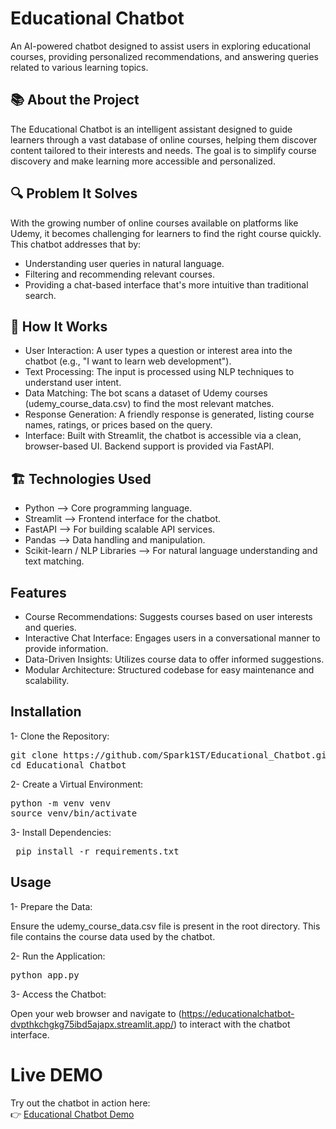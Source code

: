 # Educational Chatbot
An AI-powered chatbot designed to assist users in exploring educational courses, providing personalized recommendations, and answering queries related to various learning topics.​

## 📚 About the Project
The Educational Chatbot is an intelligent assistant designed to guide learners through a vast database of online courses, helping them discover content tailored to their interests and needs. The goal is to simplify course discovery and make learning more accessible and personalized.

## 🔍 Problem It Solves
With the growing number of online courses available on platforms like Udemy, it becomes challenging for learners to find the right course quickly. This chatbot addresses that by:

- Understanding user queries in natural language.
- Filtering and recommending relevant courses.
- Providing a chat-based interface that's more intuitive than traditional search.

## 🧠 How It Works
- User Interaction: A user types a question or interest area into the chatbot (e.g., "I want to learn web development").
- Text Processing: The input is processed using NLP techniques to understand user intent.
- Data Matching: The bot scans a dataset of Udemy courses (udemy_course_data.csv) to find the most relevant matches.
- Response Generation: A friendly response is generated, listing course names, ratings, or prices based on the query.
- Interface: Built with Streamlit, the chatbot is accessible via a clean, browser-based UI. Backend support is provided via FastAPI.

## 🏗️ Technologies Used
- Python –> Core programming language.
- Streamlit –> Frontend interface for the chatbot.
- FastAPI –> For building scalable API services.
- Pandas –> Data handling and manipulation.
- Scikit-learn / NLP Libraries –> For natural language understanding and text matching.

## Features
- Course Recommendations: Suggests courses based on user interests and queries.
- Interactive Chat Interface: Engages users in a conversational manner to provide information.
- Data-Driven Insights: Utilizes course data to offer informed suggestions.
- Modular Architecture: Structured codebase for easy maintenance and scalability.


## Installation
1- Clone the Repository:

<pre>git clone https://github.com/Spark1ST/Educational_Chatbot.git
cd Educational_Chatbot </pre>

2- Create a Virtual Environment:

<pre>python -m venv venv
source venv/bin/activate </pre>

  
3- Install Dependencies:
<pre> pip install -r requirements.txt </pre>

## Usage
1- Prepare the Data:

Ensure the udemy_course_data.csv file is present in the root directory. This file contains the course data used by the chatbot.​

2- Run the Application:

<pre>python app.py</pre>
3- Access the Chatbot:

Open your web browser and navigate to (https://educationalchatbot-dvpthkchgkg75ibd5ajapx.streamlit.app/) to interact with the chatbot interface.

# Live DEMO
Try out the chatbot in action here:  
👉 [Educational Chatbot Demo](https://drive.google.com/file/d/1BlsZy7jFnmtCU1sZ8s58pJnWZ81xe_5m/view)
